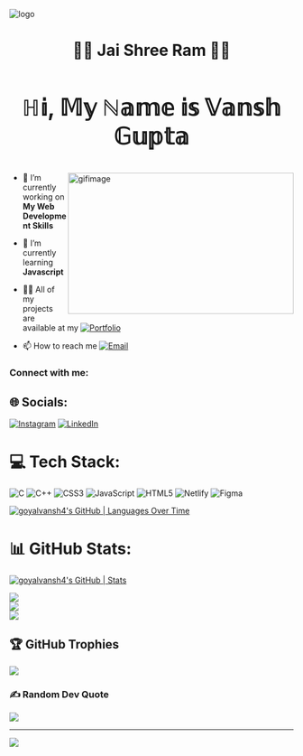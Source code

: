 ![logo](https://user-images.githubusercontent.com/95478989/198955082-6e78ebb5-e1e4-49f9-8d32-6e5af3984dcd.gif)
<h1 align="center">🚩🚩 Jai Shree Ram 🚩🚩</h1>
<h3 align="center" style="font-size:2.5rem">ℍ𝕚, 𝕄𝕪 ℕ𝕒𝕞𝕖 𝕚𝕤 𝕍𝕒𝕟𝕤𝕙 𝔾𝕦𝕡𝕥𝕒</h3>
<img align="right" alt="gifimage" width="400" height="250"src="https://camo.githubusercontent.com/c1dcb74cc1c1835b1d716f5051499a2814c683c806b15f04b0eba492863703e9/68747470733a2f2f63646e2e6472696262626c652e636f6d2f75736572732f3733303730332f73637265656e73686f74732f363538313234332f6176656e746f2e676966" >

- 🔭 I’m currently working on **My Web Development Skills**

- 🌱 I’m currently learning **Javascript**

- 👨‍💻 All of my projects are available at my [![Portfolio](https://img.shields.io/badge/Portfolio-%2312100E.svg?style=for-the-badge)](https://vanshgupta11.netlify.app/)

- 📫 How to reach me   [![Email](https://img.shields.io/badge/Email-%23D14836.svg?style=for-the-badge&logo=gmail&logoColor=white)](mailto:vanshgupta7668@gmail.com)


<h3 align="left">Connect with me:</h3>
<p align="left">

## 🌐 Socials:
[![Instagram](https://img.shields.io/badge/Instagram-%23E4405F.svg?style=for-the-badge&logo=instagram&logoColor=white)](https://www.instagram.com/guptavansh_11/)  [![LinkedIn](https://img.shields.io/badge/LinkedIn-%230077B5.svg?style=for-the-badge&logo=linkedin&logoColor=white)](https://www.linkedin.com/in/vansh-gupta-b220961b7/)



# 💻 Tech Stack:
![C](https://img.shields.io/badge/c-%2300599C.svg?style=for-the-badge&logo=c&logoColor=white) ![C++](https://img.shields.io/badge/c++-%2300599C.svg?style=for-the-badge&logo=c%2B%2B&logoColor=white) ![CSS3](https://img.shields.io/badge/css3-%231572B6.svg?style=for-the-badge&logo=css3&logoColor=white) ![JavaScript](https://img.shields.io/badge/javascript-%23323330.svg?style=for-the-badge&logo=javascript&logoColor=%23F7DF1E) ![HTML5](https://img.shields.io/badge/html5-%23E34F26.svg?style=for-the-badge&logo=html5&logoColor=white) ![Netlify](https://img.shields.io/badge/netlify-%23000000.svg?style=for-the-badge&logo=netlify&logoColor=#00C7B7) 	![Figma](https://img.shields.io/badge/figma-%23F24E1E.svg?style=for-the-badge&logo=figma&logoColor=white)
 
 [![goyalvansh4's GitHub | Languages Over Time](https://stats.quine.sh/goyalvansh4/languages-over-time?theme=light)](https://quine.sh)
# 📊 GitHub Stats:
 
  [![goyalvansh4's GitHub | Stats](https://stats.quine.sh/goyalvansh4/github?theme=dark)](https://quine.sh)
  
  
  
  
![](https://github-readme-stats.vercel.app/api?username=goyalvansh4&theme=dark&hide_border=false&include_all_commits=false&count_private=false)<br/>
![](https://github-readme-streak-stats.herokuapp.com/?user=goyalvansh4&theme=dark&hide_border=false)<br/>
![](https://github-readme-stats.vercel.app/api/top-langs/?username=goyalvansh4&theme=dark&hide_border=false&include_all_commits=false&count_private=false&layout=compact)
## 🏆 GitHub Trophies
![](https://github-profile-trophy.vercel.app/?username=goyalvansh4&theme=radical&no-frame=true&no-bg=false&margin-w=4)
### ✍️ Random Dev Quote
![](https://quotes-github-readme.vercel.app/api?type=horizontal&theme=radical)

---
[![](https://visitcount.itsvg.in/api?id=goyalvansh4&icon=6&color=7)](https://visitcount.itsvg.in)

<!-- Proudly created with GPRM ( https://gprm.itsvg.in ) -->
